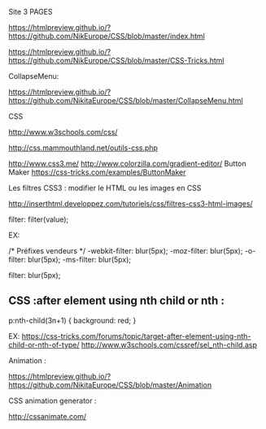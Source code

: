 
Site 3 PAGES

https://htmlpreview.github.io/?https://github.com/NikEurope/CSS/blob/master/index.html

https://htmlpreview.github.io/?https://github.com/NikEurope/CSS/blob/master/CSS-Tricks.html



CollapseMenu:

https://htmlpreview.github.io/?https://github.com/NikitaEurope/CSS/blob/master/CollapseMenu.html



CSS

http://www.w3schools.com/css/

http://css.mammouthland.net/outils-css.php


http://www.css3.me/
http://www.colorzilla.com/gradient-editor/
Button Maker https://css-tricks.com/examples/ButtonMaker




Les filtres CSS3 : modifier le HTML ou les images en CSS

http://inserthtml.developpez.com/tutoriels/css/filtres-css3-html-images/


filter: filter(value);

EX:

/* Préfixes vendeurs */
-webkit-filter: blur(5px);
-moz-filter: blur(5px);
-o-filter: blur(5px);
-ms-filter: blur(5px);

filter: blur(5px);



## CSS :after element using nth child or nth :

p:nth-child(3n+1) {
    background: red;
}

EX:
https://css-tricks.com/forums/topic/target-after-element-using-nth-child-or-nth-of-type/
http://www.w3schools.com/cssref/sel_nth-child.asp


Animation  :

https://htmlpreview.github.io/?https://github.com/NikitaEurope/CSS/blob/master/Animation


CSS animation generator :

http://cssanimate.com/


